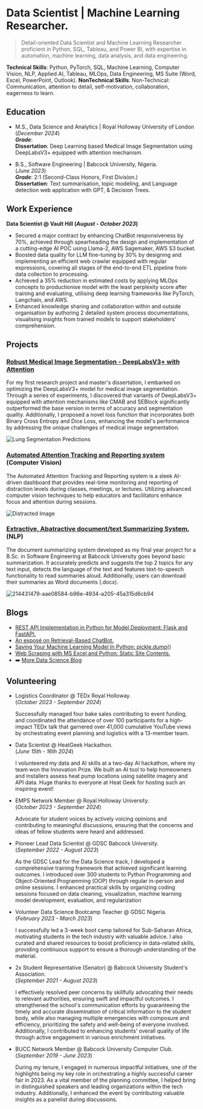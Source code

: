 # Data Scientist | Machine Learning Researcher.
> Detail-oriented Data Scientist and Machine Learning Researcher proficient in Python, SQL, Tableau, and Power BI, with expertise in automation, machine learning, data analysis, and data engineering.   

**Technical Skills**: Python, PyTorch, SQL, Machine Learning, Computer Vision, NLP, Applied AI, Tableau, MLOps, Data Engineering, MS Suite (Word, Excel, PowerPoint, Outlook).
**NonTechnical Skills**: Non-Technical: Communication, attention to detail, self-motivation, collaboration, eagerness to learn.

## Education
- M.S., Data Science and Analytics	| Royal Holloway University of London (_December 2024_)   
 ***Grade***:   
  **Dissertation**: Deep Learning based Medical Image Segmentation using DeepLabsV3+ equipped with attention mechanism.
                		
- B.S., Software Engineering | Babcock University, Nigeria.   
(_June 2023_)   
 ***Grade***: 2:1 (Second-Class Honors, First Division.)   
  **Dissertation**: Text summarisation, topic modeling, and Language detection web application with GPT, & Decision Trees.   

## Work Experience
**Data Scientist @ Vault Hill (_August - October 2023_)**
- Secured a major contract by enhancing ChatBot responsiveness by 70%, achieved through spearheading the design and implementation of a cutting-edge AI POC using Llama-2, AWS Sagemaker, AWS S3 bucket.
- Boosted data quality for LLM fine-tuning by 30% by designing and implementing an efficient web crawler equipped with regular expressions, covering all stages of the end-to-end ETL pipeline from data collection to processing.
- Achieved a 35% reduction in estimated costs by applying MLOps concepts to productionise model with the least perplexity score after training and evaluating, utilising deep learning frameworks like PyTorch, Langchain, and AWS.
- Enhanced knowledge sharing and collaboration within and outside organisation by authoring 2 detailed system process documentations, visualising insights from trained models to support stakeholders' comprehension.

## Projects
### [Robust Medical Image Segmentation - DeepLabsV3+ with Attention]()

For my first research project and master's dissertation, I embarked on optimizing the DeepLabsV3+ model for medical image segmentation. Through a series of experiments, I discovered that variants of DeepLabsV3+ equipped with attention mechanisms like CMAB and SEBlock significantly outperformed the base version in terms of accuracy and segmentation quality. Additionally, I proposed a novel loss function that incorporates both Binary Cross Entropy and Dice Loss, enhancing the model's performance by addressing the unique challenges of medical image segmentation.

![Lung Segmentation Predictions](https://github.com/user-attachments/assets/d6e3591d-69e9-4afd-a603-8ab9e343b82c)

### [Automated Attention Tracking and Reporting system](https://github.com/munas-git/Automated-Attention-Tracking-And-Reporting) (Computer Vision)   

The Automated Attention Tracking and Reporting system is a sleek AI-driven dashboard that provides real-time monitoring and reporting of distraction levels during classes, meetings, or lectures. Utilizing advanced computer vision techniques to help educators and facilitators enhance focus and attention during sessions.

![Distracted Image](https://github.com/user-attachments/assets/f0ee09cf-9c82-4b51-8b1f-d844f4f34ebe)

### [Extractive, Abatractive document/text Summarizing System.](https://github.com/munas-git/text-summarization-webapp) (NLP)

The document summarizing system developed as my final year project for a B.Sc. in Software Engineering at Babcock University goes beyond basic summarization. It accurately predicts and suggests the top 2 topics for any text input, detects the language of the text and features text-to-speech functionality to read summaries aloud. Additionally, users can download their summaries as Word documents (.docx).

![214431479-aae08584-b96e-4934-a205-45a315d6cb94](https://github.com/user-attachments/assets/5adf37f8-d659-4a9e-b871-197beec621ab)

## Blogs
- [REST API Implementation in Python for Model Deployment: Flask and FastAPI.](https://medium.com/@einsteinmunachiso/rest-api-implementation-in-python-for-model-deployment-flask-and-fastapi-e80a6cedff86)
- [An exposé on Retrieval-Based ChatBot.](https://medium.com/@einsteinmunachiso/building-an-ai-chatbot-in-python-retrieval-based-chatbot-9c6c7f3ef6bf)
- [Saving Your Machine Learning Model In Python: pickle.dump()](https://medium.com/mlearning-ai/saving-your-machine-learning-model-in-python-pickle-dump-b01ae60a791c)
- [Web Scraping with MS Excel and Python: Static Site Contents.](https://medium.com/@einsteinmunachiso/web-scraping-with-ms-excel-and-python-static-site-contents-4903ea08b85)
- ➡️ [More Data Science Blog](https://medium.com/@einsteinmunachiso)

## Volunteering
- Logistics Coordinator @ TEDx Royal Holloway.   
(_October 2023 - September 2024_)

  Successfully managed four bake sales contributing to event funding, and coordinated the attendance of over 100 participants for a high-impact TEDx talk that garnered over 41,000 cumulative YouTube views by orchestrating event planning and logistics with a 13-member team.

- Data Scientist @ HeatGeek Hackathon.   
(_June 15th - 16th 2024_)

  I volunteered my data and AI skills at a two-day AI hackathon, where my team won the Innovation Prize. We built an AI tool to help homeowners and installers assess heat pump locations using satellite imagery and API data. Huge thanks to everyone at Heat Geek for hosting such an inspiring event!

- EMPS Network Member @ Royal Holloway University.   
(_October 2023 - September 2024_)   
   
  Advocate for student voices by actively voicing opinions and contributing to meaningful discussions, ensuring that the concerns and ideas of fellow students were heard and addressed.

- Pioneer Lead Data Scientist @ GDSC Babcock University.   
(_September 2022 - August 2023_)

  As the GDSC Lead for the Data Science track, I developed a comprehensive training framework that achieved significant learning outcomes. I introduced over 300 students to Python Programming and Object-Oriented Programming (OOP) through regular in-person and online sessions. I enhanced practical skills by organizing coding sessions focused on data cleaning, visualization, machine learning model development, evaluation, and regularization

- Volunteer Data Science Bootcamp Teacher @ GDSC Nigeria.   
(_February 2023 - March 2023_)

   I successfully led a 3-week boot camp tailored for Sub-Saharan Africa, motivating students in the tech industry with valuable advice. I also curated and shared resources to boost proficiency in data-related skills, providing continuous support to ensure a thorough understanding of the material.

- 2x Student Representative (Senator) @ Babcock University Student's Association.  
(_September 2021 - August 2023_)

  I effectively resolved peer concerns by skillfully advocating their needs to relevant authorities, ensuring swift and impactful outcomes. I strengthened the school's communication efforts by guaranteeing the timely and accurate dissemination of critical information to the student body, while also managing multiple emergencies with composure and efficiency, prioritizing the safety and well-being of everyone involved. Additionally, I contributed to enhancing students' overall quality of life through active engagement in various enrichment initiatives.

- BUCC Network Member @ Babcock University Computer Club.   
(_September 2019 - June 2023_)

  During my tenure, I engaged in numerous impactful initiatives, one of the highlights being my key role in orchestrating a highly successful career fair in 2023. As a vital member of the planning committee, I helped bring in distinguished speakers and leading organizations within the tech industry. Additionally, I enhanced the event by contributing valuable insights as a panelist during discussions.
